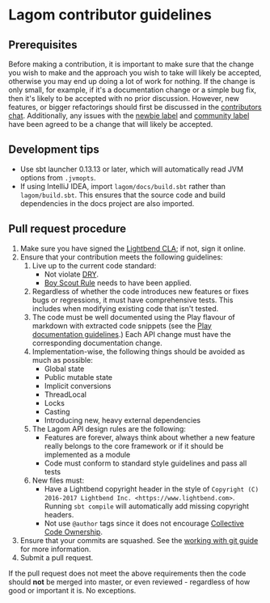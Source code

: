 <!--- Copyright (C) 2016-2017 Lightbend Inc. <https://www.lightbend.com> -->
# Lagom contributor guidelines

## Prerequisites

Before making a contribution, it is important to make sure that the change you wish to make and the approach you wish to take will likely be accepted, otherwise you may end up doing a lot of work for nothing.  If the change is only small, for example, if it's a documentation change or a simple bug fix, then it's likely to be accepted with no prior discussion.  However, new features, or bigger refactorings should first be discussed in the [contributors chat](https://gitter.im/lagom/contributors).  Additionally, any issues with the [newbie label](https://github.com/lagom/lagom/labels/help%3Anewbie) and [community label](https://github.com/lagom/lagom/labels/help%3Acommunity) have been agreed to be a change that will likely be accepted.

## Development tips

- Use sbt launcher 0.13.13 or later, which will automatically read JVM options from `.jvmopts`.
- If using IntelliJ IDEA, import `lagom/docs/build.sbt` rather than `lagom/build.sbt`. This ensures that the source code and build dependencies in the docs project are also imported.

## Pull request procedure

1. Make sure you have signed the [Lightbend CLA](https://www.lightbend.com/contribute/cla); if not, sign it online.
2. Ensure that your contribution meets the following guidelines:
    1. Live up to the current code standard:
        - Not violate [DRY](http://programmer.97things.oreilly.com/wiki/index.php/Don%27t_Repeat_Yourself).
        - [Boy Scout Rule](http://programmer.97things.oreilly.com/wiki/index.php/The_Boy_Scout_Rule) needs to have been applied.
    2. Regardless of whether the code introduces new features or fixes bugs or regressions, it must have comprehensive tests.  This includes when modifying existing code that isn't tested.
    3. The code must be well documented using the Play flavour of markdown with extracted code snippets (see the [Play documentation guidelines](https://playframework.com/documentation/latest/Documentation).)  Each API change must have the corresponding documentation change.
    4. Implementation-wise, the following things should be avoided as much as possible:
        * Global state
        * Public mutable state
        * Implicit conversions
        * ThreadLocal
        * Locks
        * Casting
        * Introducing new, heavy external dependencies
    5. The Lagom API design rules are the following:
        * Features are forever, always think about whether a new feature really belongs to the core framework or if it should be implemented as a module
        * Code must conform to standard style guidelines and pass all tests
    6. New files must:
        * Have a Lightbend copyright header in the style of ``Copyright (C) 2016-2017 Lightbend Inc. <https://www.lightbend.com>``. Running `sbt compile` will automatically add missing copyright headers.
        * Not use ``@author`` tags since it does not encourage [Collective Code Ownership](http://www.extremeprogramming.org/rules/collective.html).
3. Ensure that your commits are squashed.  See the [working with git guide](WorkingWithGit.md) for more information.
4. Submit a pull request.

If the pull request does not meet the above requirements then the code should **not** be merged into master, or even reviewed - regardless of how good or important it is. No exceptions.
